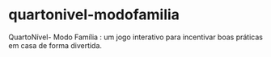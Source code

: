 # quartonivel-modofamilia
QuartoNível- Modo Família : um jogo interativo para incentivar boas práticas em casa de forma divertida.
